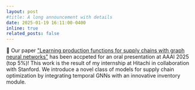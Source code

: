 ```yaml
---
layout: post
#title: A long announcement with details
date: 2025-01-19 16:11:00-0400
inline: true
related_posts: false
---
```


🌟 Our paper  <a href="https://arxiv.org/abs/2407.18772">"Learning production functions for supply chains with graph neural networks"</a> has been accpeted for an oral presentation at AAAI 2025 (top 5%)! This work is the result of my internship at Hitachi in collaboration with Stanford. We introduce a novel class of models for supply chain optimization by integrating temporal GNNs with an innovative inventory module. 